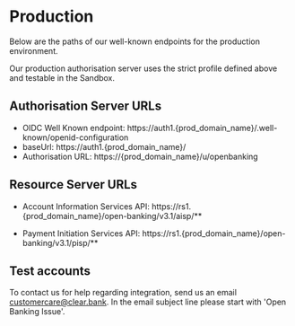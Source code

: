 # Production

Below are the paths of our well-known endpoints for the production environment.

Our production authorisation server uses the strict profile defined above and testable in the Sandbox.

## Authorisation Server URLs
- OIDC Well Known endpoint: https://auth1.{prod_domain_name}/.well-known/openid-configuration
- baseUrl: https://auth1.{prod_domain_name}/
- Authorisation URL: https://{prod_domain_name}/u/openbanking

## Resource Server URLs
- Account Information Services API: https://rs1.{prod_domain_name}/open-banking/v3.1/aisp/**

- Payment Initiation Services API: https://rs1.{prod_domain_name}/open-banking/v3.1/pisp/**

## Test accounts
To contact us for help regarding integration, send us an email customercare@clear.bank. In the email subject line please start with 'Open Banking Issue'.
